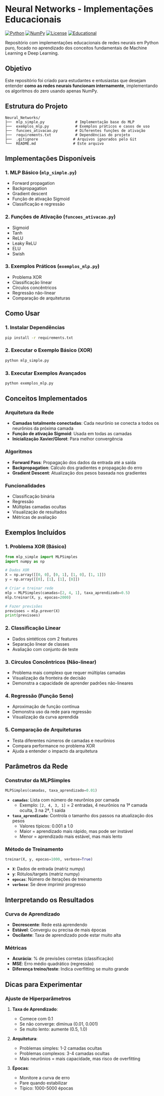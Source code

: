 #  Neural Networks - Implementações Educacionais

[![Python](https://img.shields.io/badge/Python-3.8+-blue.svg)](https://python.org)
[![NumPy](https://img.shields.io/badge/NumPy-Latest-orange.svg)](https://numpy.org)
[![License](https://img.shields.io/badge/License-MIT-green.svg)](LICENSE)
[![Educational](https://img.shields.io/badge/Purpose-Educational-purple.svg)](#)

Repositório com implementações educacionais de redes neurais em Python puro, focado no aprendizado dos conceitos fundamentais de Machine Learning e Deep Learning.

##  Objetivo

Este repositório foi criado para estudantes e entusiastas que desejam entender **como as redes neurais funcionam internamente**, implementando os algoritmos do zero usando apenas NumPy.

##  Estrutura do Projeto

```
Neural_Networks/
├──  mlp_simple.py              # Implementação base do MLP
├──  exemplos_mlp.py            # Exemplos práticos e casos de uso
├──  funcoes_ativacao.py        # Diferentes funções de ativação
├──  requirements.txt           # Dependências do projeto
├──  .gitignore                # Arquivos ignorados pelo Git
└──  README.md                 # Este arquivo
```

##  Implementações Disponíveis

### 1. **MLP Básico** (`mlp_simple.py`)
-  Forward propagation
-  Backpropagation
-  Gradient descent
-  Função de ativação Sigmoid
-  Classificação e regressão

### 2. **Funções de Ativação** (`funcoes_ativacao.py`)
-  Sigmoid
-  Tanh
-  ReLU
-  Leaky ReLU
-  ELU
-  Swish

### 3. **Exemplos Práticos** (`exemplos_mlp.py`)
-  Problema XOR
-  Classificação linear
-  Círculos concêntricos
-  Regressão não-linear
-  Comparação de arquiteturas

## Como Usar

### 1. Instalar Dependências

```bash
pip install -r requirements.txt
```

### 2. Executar o Exemplo Básico (XOR)

```bash
python mlp_simple.py
```

### 3. Executar Exemplos Avançados

```bash
python exemplos_mlp.py
```

## Conceitos Implementados

### Arquitetura da Rede
- **Camadas totalmente conectadas**: Cada neurônio se conecta a todos os neurônios da próxima camada
- **Função de ativação Sigmoid**: Usada em todas as camadas
- **Inicialização Xavier/Glorot**: Para melhor convergência

### Algoritmos
- **Forward Pass**: Propagação dos dados da entrada até a saída
- **Backpropagation**: Cálculo dos gradientes e propagação do erro
- **Gradient Descent**: Atualização dos pesos baseada nos gradientes

### Funcionalidades
-  Classificação binária
-  Regressão
-  Múltiplas camadas ocultas
-  Visualização de resultados
-  Métricas de avaliação

## Exemplos Incluídos

### 1. Problema XOR (Básico)
```python
from mlp_simple import MLPSimples
import numpy as np

# Dados XOR
X = np.array([[0, 0], [0, 1], [1, 0], [1, 1]])
y = np.array([[0], [1], [1], [0]])

# Criar e treinar rede
mlp = MLPSimples(camadas=[2, 4, 1], taxa_aprendizado=0.5)
mlp.treinar(X, y, epocas=2000)

# Fazer previsões
previsoes = mlp.prever(X)
print(previsoes)
```

### 2. Classificação Linear
- Dados sintéticos com 2 features
- Separação linear de classes
- Avaliação com conjunto de teste

### 3. Círculos Concêntricos (Não-linear)
- Problema mais complexo que requer múltiplas camadas
- Visualização da fronteira de decisão
- Demonstra a capacidade de aprender padrões não-lineares

### 4. Regressão (Função Seno)
- Aproximação de função contínua
- Demonstra uso da rede para regressão
- Visualização da curva aprendida

### 5. Comparação de Arquiteturas
- Testa diferentes números de camadas e neurônios
- Compara performance no problema XOR
- Ajuda a entender o impacto da arquitetura

## Parâmetros da Rede

### Construtor da MLPSimples
```python
MLPSimples(camadas, taxa_aprendizado=0.01)
```

- **`camadas`**: Lista com número de neurônios por camada
  - Exemplo: `[2, 4, 3, 1]` = 2 entradas, 4 neurônios na 1ª camada oculta, 3 na 2ª, 1 saída
- **`taxa_aprendizado`**: Controla o tamanho dos passos na atualização dos pesos
  - Valores típicos: 0.001 a 1.0
  - Maior = aprendizado mais rápido, mas pode ser instável
  - Menor = aprendizado mais estável, mas mais lento

### Método de Treinamento
```python
treinar(X, y, epocas=1000, verbose=True)
```

- **`X`**: Dados de entrada (matriz numpy)
- **`y`**: Rótulos/targets (matriz numpy)
- **`epocas`**: Número de iterações de treinamento
- **`verbose`**: Se deve imprimir progresso

## Interpretando os Resultados

### Curva de Aprendizado
- **Decrescente**: Rede está aprendendo
- **Estável**: Convergiu ou precisa de mais épocas
- **Oscilante**: Taxa de aprendizado pode estar muito alta

### Métricas
- **Acurácia**: % de previsões corretas (classificação)
- **MSE**: Erro médio quadrático (regressão)
- **Diferença treino/teste**: Indica overfitting se muito grande

## Dicas para Experimentar

### Ajuste de Hiperparâmetros
1. **Taxa de Aprendizado**:
   - Comece com 0.1
   - Se não converge: diminua (0.01, 0.001)
   - Se muito lento: aumente (0.5, 1.0)

2. **Arquitetura**:
   - Problemas simples: 1-2 camadas ocultas
   - Problemas complexos: 3-4 camadas ocultas
   - Mais neurônios = mais capacidade, mas risco de overfitting

3. **Épocas**:
   - Monitore a curva de erro
   - Pare quando estabilizar
   - Típico: 1000-5000 épocas

